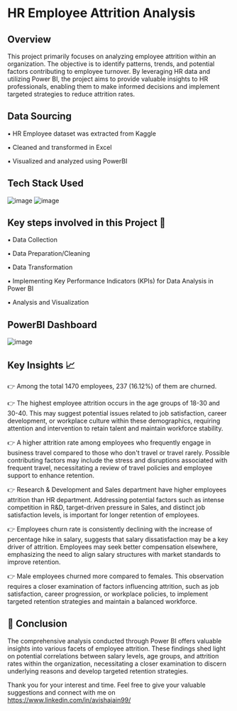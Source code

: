 # HR Employee Attrition Analysis 

## Overview

This project primarily focuses on analyzing employee attrition within an organization. The objective is to identify patterns, trends, and potential factors contributing to employee turnover. By leveraging HR data and utilizing Power BI, the project aims to provide valuable insights to HR professionals, enabling them to make informed decisions and implement targeted strategies to reduce attrition rates.

## Data Sourcing

▪️ HR Employee dataset was extracted from Kaggle

▪️ Cleaned and transformed in Excel

▪️ Visualized and analyzed using PowerBI

## Tech Stack Used 

![image](https://github.com/avishajain99/PortfolioProject/assets/144373329/8e15da74-5f67-48c3-8b62-538fdd9d198a)
![image](https://github.com/avishajain99/Publicrepo/assets/144373329/99b15731-d2b9-4366-a090-b3804e5b6e44)
 
## Key steps involved in this Project 📝

▪️ Data Collection

▪️ Data Preparation/Cleaning

▪️ Data Transformation

▪️ Implementing Key Performance Indicators (KPIs) for Data Analysis in Power BI

▪️ Analysis and Visualization

## PowerBI Dashboard

![image](https://github.com/avishajain99/Publicrepo/assets/144373329/1e3b0bb5-62eb-4044-899f-deb4ce286637)

## Key Insights 📈

👉 Among the total 1470 employees, 237 (16.12%) of them are churned.

👉 The highest employee attrition occurs in the age groups of 18-30 and 30-40. This may suggest potential issues related to job satisfaction, career development, or workplace culture within these demographics, requiring attention and intervention to retain talent and maintain workforce stability.

👉 A higher attrition rate among employees who frequently engage in business travel compared to those who don't travel or travel rarely. Possible contributing factors may include the stress and disruptions associated with frequent travel, necessitating a review of travel policies and employee support to enhance retention.

👉 Research & Development and Sales department have higher employees attrition than HR department. Addressing potential factors such as intense competition in R&D, target-driven pressure in Sales, and distinct job satisfaction levels, is important for longer retention of employees.

👉 Employees churn rate is consistently declining with the increase of percentage hike in salary, suggests that salary dissatisfaction may be a key driver of attrition. Employees may seek better compensation elsewhere, emphasizing the need to align salary structures with market standards to improve retention.

👉 Male employees churned more compared to females. This observation requires a closer examination of factors influencing attrition, such as job satisfaction, career progression, or workplace policies, to implement targeted retention strategies and maintain a balanced workforce.

## 🚀 Conclusion

The comprehensive analysis conducted through Power BI offers valuable insights into various facets of employee attrition. These findings shed light on potential correlations between salary levels, age groups, and attrition rates within the organization, necessitating a closer examination to discern underlying reasons and develop targeted retention strategies.

Thank you for your interest and time. Feel free to give your valuable suggestions and connect with me on https://www.linkedin.com/in/avishajain99/
